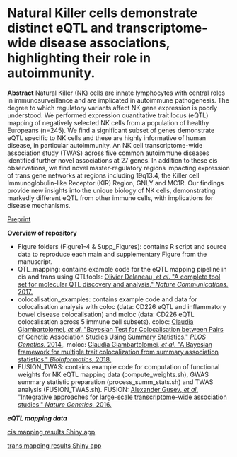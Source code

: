# Natural Killer cells demonstrate distinct eQTL and transcriptome-wide disease associations, highlighting their role in autoimmunity.

**Abstract**
Natural Killer (NK) cells are innate lymphocytes with central roles in immunosurveillance and are implicated in autoimmune pathogenesis. The degree to which regulatory variants affect NK gene expression is poorly understood. We performed expression quantitative trait locus (eQTL) mapping of negatively selected NK cells from a population of healthy Europeans (n=245). We find a significant subset of genes demonstrate eQTL specific to NK cells and these are highly informative of human disease, in particular autoimmunity. An NK cell transcriptome-wide association study (TWAS) across five common autoimmune diseases identified further novel associations at 27 genes. In addition to these cis observations, we find novel master-regulatory regions impacting expression of trans gene networks at regions including 19q13.4, the Killer cell Immunoglobulin-like Receptor (KIR) Region, GNLY and MC1R. Our findings provide new insights into the unique biology of NK cells, demonstrating markedly different eQTL from other immune cells, with implications for disease mechanisms.

[Preprint](https://www.biorxiv.org/content/10.1101/2021.05.10.443088v1)

**Overview of repository**
* Figure folders (Figure1-4 & Supp_Figures): contains R script and source data to reproduce each main and supplementary Figure from the manuscript.
* QTL_mapping: contains example code for the eQTL mapping pipeline in cis and trans using QTLtools: [Olivier Delaneau, *et al*. "A complete tool set for molecular QTL discovery and analysis." *Nature Communications.* 2017.](https://www.nature.com/articles/ncomms15452)
* colocalisation_examples: contains example code and data for colocalisation analysis with coloc (data: CD226 eQTL and inflammatory bowel disease colocalisation) and moloc (data: CD226 eQTL colocalisation across 5 immune cell subsets). coloc: [Claudia Giambartolomei, *et al*. "Bayesian Test for Colocalisation between Pairs of Genetic Association Studies Using Summary Statistics." *PLOS Genetics.* 2014.](https://journals.plos.org/plosgenetics/article?id=10.1371/journal.pgen.1004383). moloc: [Claudia Giambartolomei, *et al*. "A Bayesian framework for multiple trait colocalization from summary association statistics." *Bioinformatics.* 2018.](https://www.ncbi.nlm.nih.gov/pmc/articles/PMC6061859/).
* FUSION_TWAS: contains example code for computation of functional weights for NK eQTL mapping data (compute_weights.sh), GWAS summary statistic preparation (process_summ_stats.sh) and TWAS analysis (FUSION_TWAS.sh). FUSION: [Alexander Gusev, *et al*. "Integrative approaches for large-scale transcriptome-wide association studies." *Nature Genetics.* 2016.](https://www.ncbi.nlm.nih.gov/pmc/articles/PMC4767558/)

***eQTL mapping data***

[cis mapping results Shiny app](https://jjgilchrist.shinyapps.io/nk_cis_eqtl/)

[trans mapping results Shiny app](https://jjgilchrist.shinyapps.io/nk_trans_eqtl/)
